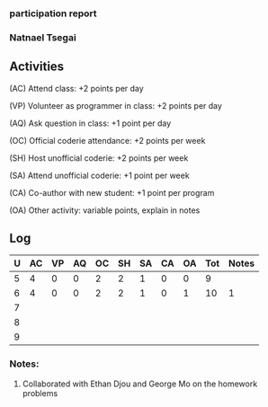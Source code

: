 ### participation report
### Natnael Tsegai
## Activities

(AC) Attend class: +2 points per day

(VP) Volunteer as programmer in class: +2 points per day

(AQ) Ask question in class: +1 point per day

(OC) Official coderie attendance: +2 points per week

(SH) Host unofficial coderie: +2 points per week

(SA) Attend unofficial coderie: +1 point per week

(CA) Co-author with new student: +1 point per program

(OA) Other activity: variable points, explain in notes



## Log 

 | U | AC | VP | AQ | OC | SH | SA | CA | OA | Tot | Notes |
 |:--|:---|:---|:---|:---|:---|:---|:---|:---|:----|:------|
 | 5 | 4  | 0  | 0  | 2  | 2  |  1 | 0  |  0 |  9  |       |
 | 6 | 4  | 0  | 0  | 2  | 2  |  1 | 0  |  1 | 10  | 1
 | 7 |
 | 8 |
 | 9 |
 
 ### Notes:
 1. Collaborated with Ethan Djou and George Mo on the homework problems
 